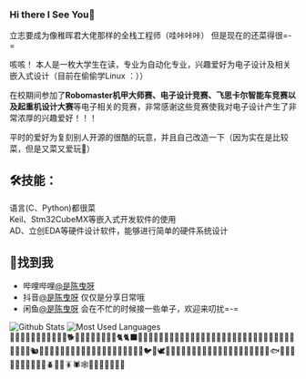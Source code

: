 ### Hi there I See You👋

立志要成为像稚晖君大佬那样的全栈工程师（哇咔咔咔）
但是现在的还菜得很=-=

咳咳！
本人是一枚大学生在读，专业为自动化专业，兴趣爱好为电子设计及相关嵌入式设计（目前在偷偷学Linux ：））  

在校期间参加了**Robomaster机甲大师赛、电子设计竞赛、飞思卡尔智能车竞赛以及起重机设计大赛**等电子相关的竞赛，非常感谢这些竞赛使我对电子设计产生了非常浓厚的兴趣爱好！！！

平时的爱好为复刻别人开源的很酷的玩意，并且自己改造一下（因为实在是比较菜，但是又菜又爱玩🙈）

## 🛠技能：
语言(C、Python)都很菜  
Keil、Stm32CubeMX等嵌入式开发软件的使用  
AD、立创EDA等硬件设计软件，能够进行简单的硬件系统设计  
      
      
## 📌找到我

- 哔哩哔哩[@是陈曳呀](https://space.bilibili.com/13890708?spm_id_from=333.1007.0.0)
- 抖音[@是陈曳呀](https://v.douyin.com/F73V87W/) 仅仅是分享日常哦
- 闲鱼[@是陈曳呀](https://m.tb.cn/h.fujAMu1?tk=ZkNz2lrM1dj) 会在不忙的时候接一些单子，欢迎来叨扰=-=

![Github Stats](https://github-readme-stats.vercel.app/api?username=Qin-tuo&show_icons=true&theme=dark&count_private=true)
![Most Used Languages](https://github-readme-stats.vercel.app/api/top-langs/?username=Qin-tuo&theme=dark&layout=compact)  
🙉🙊💥💫💦💨🐵🐒🦍🦧🐶🐕🦮🐕‍🦺🐩🐺🦊🦝🐱🐈🐈‍⬛🦁🐯🐅🐆🐴🐎🦄🦓🦌🦬🐮🐂🐃🐄🐷🐖🐗🐽🐏🐑🐐🐪🐫🦙🦒🐘🦏🦛🐭🐁🐀🐹🐰🐇🐿️🦫🦔🦇🐻🐻‍❄️🐨🐼🦥🦦🦨🦘🦡🐾🦃🐔🐓🐣🐤🐥🐦🐧🕊️🦅🦆🦢🦉🦩🦚🦜🐸🐊🐢🦎🐍🐲🐉🦕🦖🐳🐋🐬🦭🐟🐠🐡🦈🐙🐚🐌🦋🐛🐜🐝🪲🐞🦗🪳🕷️🕸️🦂🦟🦠🦀🦞🦐🦑


<!--
**Qin-tuo/Qin-tuo** is a ✨ _special_ ✨ repository because its `README.md` (this file) appears on your GitHub profile.

Here are some ideas to get you started:

- 🔭 I’m currently working on ...
- 🌱 I’m currently learning ...
- 👯 I’m looking to collaborate on ...
- 🤔 I’m looking for help with ...
- 💬 Ask me about ...
- 📫 How to reach me: ...
- 😄 Pronouns: ...
- ⚡ Fun


